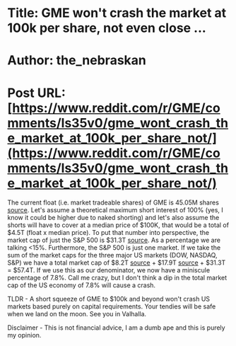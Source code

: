 # Title: GME won't crash the market at 100k per share, not even close ...
# Author: the_nebraskan
# Post URL: [https://www.reddit.com/r/GME/comments/ls35v0/gme_wont_crash_the_market_at_100k_per_share_not/](https://www.reddit.com/r/GME/comments/ls35v0/gme_wont_crash_the_market_at_100k_per_share_not/)


The current float (i.e. market tradeable shares) of GME is 45.05M shares [source](https://finance.yahoo.com/quote/GME/key-statistics?p=GME). Let's assume a theoretical maximum short interest of 100% (yes, I know it could be higher due to naked shorting) and let's also assume the shorts will have to cover at a median price of $100K, that would be a total of $4.5T (float x median price). To put that number into perspective, the market cap of just the S&P 500 is $31.3T [source](https://ycharts.com/indicators/sp_500_market_cap). As a percentage we are talking <15%. Furthermore, the S&P 500 is just one market. If we take the sum of the market caps for the three major US markets (DOW, NASDAQ, S&P) we have a total market cap of $8.2T [source](https://finasko.com/dow-jones-stocks/) + $17.9T [source](https://markets.businessinsider.com/index/market-capitalization/nasdaq_100?p=1) + $31.3T = $57.4T. If we use this as our denominator, we now have a miniscule percentage of 7.8%. Call me crazy, but I don't think a dip in the total market cap of the US economy of 7.8% will cause a crash.

TLDR - A short squeeze of GME to $100k and beyond won't crash US markets based purely on capital requirements. Your tendies will be safe when we land on the moon. See you in Valhalla. 

Disclaimer - This is not financial advice, I am a dumb ape and this is purely my opinion.